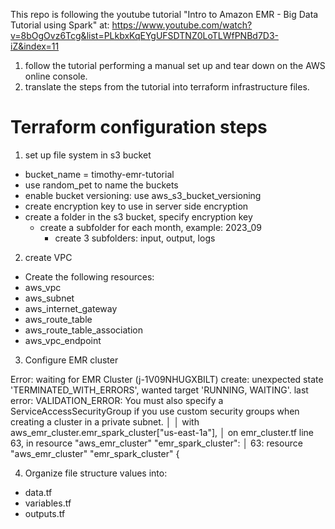 This repo is following the youtube tutorial "Intro to Amazon EMR - Big Data Tutorial using Spark" at: https://www.youtube.com/watch?v=8bOgOvz6Tcg&list=PLkbxKqEYgUFSDTNZ0LoTLWfPNBd7D3-iZ&index=11

1) follow the tutorial performing a manual set up and tear down on the AWS online console.
2) translate the steps from the tutorial into terraform infrastructure files.


# Terraform configuration steps

1) set up file system in s3 bucket
 - bucket_name = timothy-emr-tutorial
 - use random_pet to name the buckets
 - enable bucket versioning: use aws_s3_bucket_versioning
 - create encryption key to use in server side encryption
 - create a folder in the s3 bucket, specify encryption key
   - create a subfolder for each month, example: 2023_09
     - create 3 subfolders: input, output, logs

2) create VPC
 - Create the following resources:
  - aws_vpc
  - aws_subnet
  - aws_internet_gateway
  - aws_route_table
  - aws_route_table_association
  - aws_vpc_endpoint

3) Configure EMR cluster

Error: waiting for EMR Cluster (j-1V09NHUGXBILT) create: unexpected state 'TERMINATED_WITH_ERRORS', wanted target 'RUNNING, WAITING'. last error: VALIDATION_ERROR: You must also specify a ServiceAccessSecurityGroup if you use custom security groups when creating a cluster in a private subnet.
│
│   with aws_emr_cluster.emr_spark_cluster["us-east-1a"],
│   on emr_cluster.tf line 63, in resource "aws_emr_cluster" "emr_spark_cluster":
│   63: resource "aws_emr_cluster" "emr_spark_cluster" {

4) Organize file structure values into:
  - data.tf
  - variables.tf
  - outputs.tf
